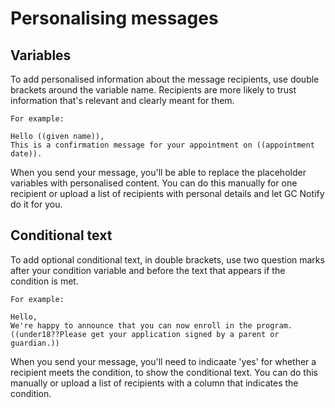 # Personalising messages

## Variables

To add personalised information about the message recipients, use double brackets around the variable name. Recipients are more likely to trust information that's relevant and clearly meant for them.

```
For example:

Hello ((given name)),
This is a confirmation message for your appointment on ((appointment date)).
```

When you send your message, you'll be able to replace the placeholder variables with personalised content. You can do this manually for one recipient or upload a list of recipients with personal details and let GC Notify do it for you.

## Conditional text

To add optional conditional text, in double brackets, use two question marks after your condition variable and before the text that appears if the condition is met.

```
For example:

Hello,
We're happy to announce that you can now enroll in the program.
((under18??Please get your application signed by a parent or guardian.))
```

When you send your message, you'll need to indicaate 'yes' for whether a recipient meets the condition, to show the conditional text. You can do this manually or upload a list of recipients with a column that indicates the condition.
